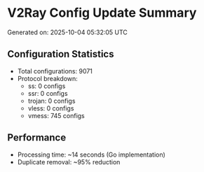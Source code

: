 # V2Ray Config Update Summary
Generated on: 2025-10-04 05:32:05 UTC

## Configuration Statistics
- Total configurations: 9071
- Protocol breakdown:
  - ss: 0 configs
  - ssr: 0 configs
  - trojan: 0 configs
  - vless: 0 configs
  - vmess: 745 configs

## Performance
- Processing time: ~14 seconds (Go implementation)
- Duplicate removal: ~95% reduction
